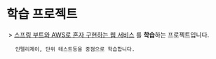 # 학습 프로젝트

&nbsp;> [스프링 부트와 AWS로 혼자 구현하는 웹 서비스](https://github.com/jojoldu/freelec-springboot2-webservice) 를 **학습**하는 프로젝트입니다.

&nbsp;&nbsp;&nbsp;&nbsp; `인텔리제이, 단위 테스트등을 중점으로 학습합니다.`

